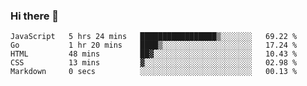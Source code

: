 ### Hi there 👋

<!--
**KLXLjun/KLXLjun** is a ✨ _special_ ✨ repository because its `README.md` (this file) appears on your GitHub profile.

Here are some ideas to get you started:

- 🔭 I’m currently working on ...
- 🌱 I’m currently learning ...
- 👯 I’m looking to collaborate on ...
- 🤔 I’m looking for help with ...
- 💬 Ask me about ...
- 📫 How to reach me: ...
- 😄 Pronouns: ...
- ⚡ Fun fact: ...
-->

<!--START_SECTION:waka-->
```text
JavaScript   5 hrs 24 mins   █████████████████▒░░░░░░░   69.22 % 
Go           1 hr 20 mins    ████▒░░░░░░░░░░░░░░░░░░░░   17.24 % 
HTML         48 mins         ██▓░░░░░░░░░░░░░░░░░░░░░░   10.43 % 
CSS          13 mins         ▓░░░░░░░░░░░░░░░░░░░░░░░░   02.98 % 
Markdown     0 secs          ░░░░░░░░░░░░░░░░░░░░░░░░░   00.13 % 
```
<!--END_SECTION:waka-->
